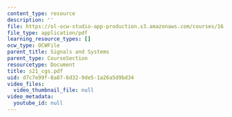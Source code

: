```yaml
---
content_type: resource
description: ''
file: https://ol-ocw-studio-app-production.s3.amazonaws.com/courses/16-01-unified-engineering-i-ii-iii-iv-fall-2005-spring-2006/d7c7e99f8a876d329de51a26a5d9bd34_s21_cgs.pdf
file_type: application/pdf
learning_resource_types: []
ocw_type: OCWFile
parent_title: Signals and Systems
parent_type: CourseSection
resourcetype: Document
title: s21_cgs.pdf
uid: d7c7e99f-8a87-6d32-9de5-1a26a5d9bd34
video_files:
  video_thumbnail_file: null
video_metadata:
  youtube_id: null
---
```


